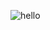 ![hello](https://user-images.githubusercontent.com/19870474/143035663-633700f6-869e-42c8-8b05-11f8c174c9e7.png)

